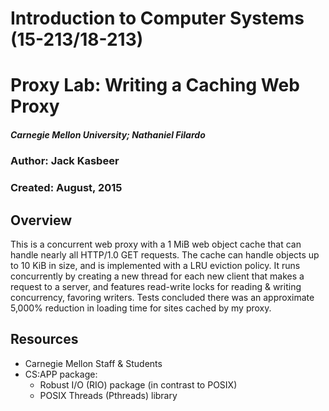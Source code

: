 # Introduction to Computer Systems (15-213/18-213)
# Proxy Lab: Writing a Caching Web Proxy
##### Carnegie Mellon University; Nathaniel Filardo

### Author: Jack Kasbeer
### Created: August, 2015

## Overview
This is a concurrent web proxy with a 1 MiB web object cache that can handle nearly all HTTP/1.0 GET requests. The cache can handle objects up to 10 KiB in size, and is implemented with a LRU eviction policy. It runs concurrently by creating a new thread for each new client that makes a request to a server, and features read-write locks for reading & writing concurrency, favoring writers. Tests concluded there was an approximate 5,000% reduction in loading time for sites cached by my proxy.

## Resources 
* Carnegie Mellon Staff & Students
* CS:APP package:
  * Robust I/O (RIO) package (in contrast to POSIX)
  * POSIX Threads (Pthreads) library
